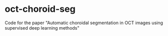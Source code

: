# oct-choroid-seg
Code for the paper "Automatic choroidal segmentation in OCT images using supervised deep learning methods"
